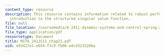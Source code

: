```yaml
---
content_type: resource
description: This resource contains information related to robust performance and
  introduction to the structured singular value function.
file: null
file_location: /coursemedia/6-241j-dynamic-systems-and-control-spring-2011/e93427e1e654f3c9fb86edcd3215206a_MIT6_241JS11_chap21.pdf
file_type: application/pdf
resourcetype: Document
title: MIT6_241JS11_chap21.pdf
uid: e93427e1-e654-f3c9-fb86-edcd3215206a
---
```

